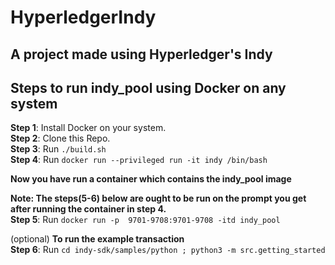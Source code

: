 # HyperledgerIndy
## A project made using Hyperledger's Indy

## Steps to run indy_pool using Docker on any system

**Step 1**: Install Docker on your system.  
**Step 2**: Clone this Repo.  
**Step 3**: Run `./build.sh`  
**Step 4**: Run `docker run --privileged run -it indy /bin/bash`

**Now you have run a container which contains the indy_pool image**

**Note: The steps(5-6) below are ought to be run on the prompt you get after running the container in step 4.**  
**Step 5**: Run `docker run -p  9701-9708:9701-9708 -itd indy_pool`

(optional) **To run the example transaction**  
**Step 6**: Run `cd indy-sdk/samples/python ; python3 -m src.getting_started`
